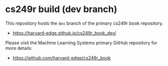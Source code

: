 # cs249r build (dev branch)

This repository hosts the `dev` branch of the primary cs249r book repository.

- https://harvard-edge.github.io/cs249r_book_dev/  

Please visit the Machine Learning Systems primary GitHub repository for more details:
 
- https://github.com/harvard-edge/cs249r_book
